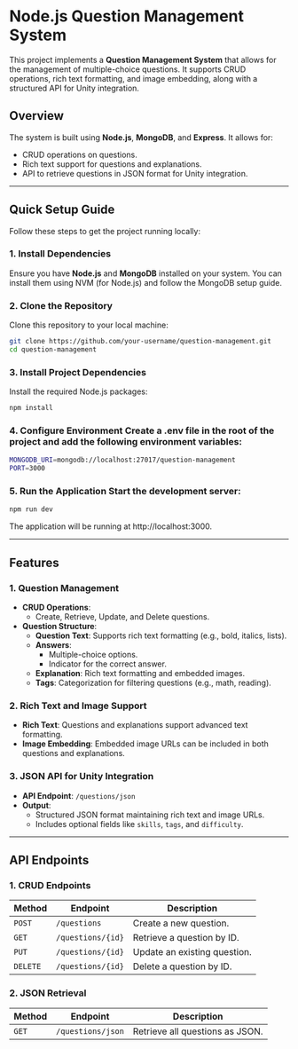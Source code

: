 # Node.js Question Management System

This project implements a **Question Management System** that allows for the management of multiple-choice questions. It supports CRUD operations, rich text formatting, and image embedding, along with a structured API for Unity integration.

## Overview

The system is built using **Node.js**, **MongoDB**, and **Express**. It allows for:
- CRUD operations on questions.
- Rich text support for questions and explanations.
- API to retrieve questions in JSON format for Unity integration.

---

## Quick Setup Guide

Follow these steps to get the project running locally:

### 1. Install Dependencies
Ensure you have **Node.js** and **MongoDB** installed on your system. You can install them using NVM (for Node.js) and follow the MongoDB setup guide.

### 2. Clone the Repository
Clone this repository to your local machine:

```bash
git clone https://github.com/your-username/question-management.git
cd question-management
```


### 3. Install Project Dependencies
Install the required Node.js packages:
```bash
npm install
```


### 4. Configure Environment Create a .env file in the root of the project and add the following environment variables:
```bash
MONGODB_URI=mongodb://localhost:27017/question-management
PORT=3000
```

### 5. Run the Application Start the development server:
```bash
npm run dev
```

The application will be running at http://localhost:3000.



---

## Features

### 1. Question Management
- **CRUD Operations**:
  - Create, Retrieve, Update, and Delete questions.
- **Question Structure**:
  - **Question Text**: Supports rich text formatting (e.g., bold, italics, lists).
  - **Answers**:
    - Multiple-choice options.
    - Indicator for the correct answer.
  - **Explanation**: Rich text formatting and embedded images.
  - **Tags**: Categorization for filtering questions (e.g., math, reading).

### 2. Rich Text and Image Support
- **Rich Text**: Questions and explanations support advanced text formatting.
- **Image Embedding**: Embedded image URLs can be included in both questions and explanations.

### 3. JSON API for Unity Integration
- **API Endpoint**: `/questions/json`
- **Output**:
  - Structured JSON format maintaining rich text and image URLs.
  - Includes optional fields like `skills`, `tags`, and `difficulty`.

---

## API Endpoints

### 1. CRUD Endpoints
| Method   | Endpoint           | Description                |
|----------|--------------------|----------------------------|
| `POST`   | `/questions`       | Create a new question.     |
| `GET`    | `/questions/{id}`  | Retrieve a question by ID. |
| `PUT`    | `/questions/{id}`  | Update an existing question. |
| `DELETE` | `/questions/{id}`  | Delete a question by ID.   |

### 2. JSON Retrieval
| Method   | Endpoint           | Description                        |
|----------|--------------------|------------------------------------|
| `GET`    | `/questions/json`  | Retrieve all questions as JSON.    |
